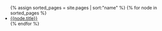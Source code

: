 <ul>
{% assign sorted_pages = site.pages | sort:"name" %}
{% for node in sorted_pages %}
  <li><a href="{{node.url}}">{{node.title}}</a></li>
{% endfor %}
</ul>
